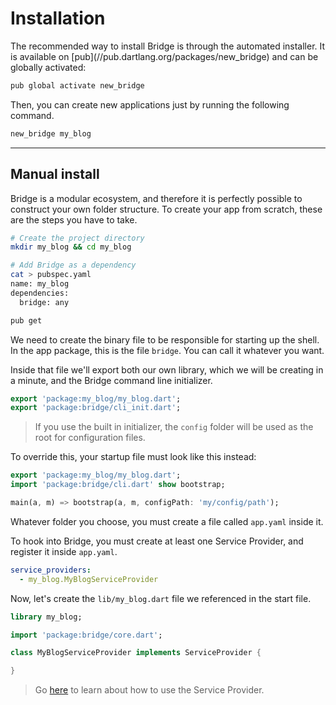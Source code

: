 # Installation
<p class='lead'>
The recommended way to install Bridge is through the automated installer.
It is available on [pub](//pub.dartlang.org/packages/new_bridge) and can be
globally activated:
</p>

```bash
pub global activate new_bridge
```

Then, you can create new applications just by running the following command.

```bash
new_bridge my_blog
```

---

## Manual install
Bridge is a modular ecosystem, and therefore it is perfectly possible to construct your own folder structure. To create your app from scratch, these are the steps you have to take.

```bash
# Create the project directory
mkdir my_blog && cd my_blog

# Add Bridge as a dependency
cat > pubspec.yaml
name: my_blog
dependencies:
  bridge: any

pub get
```

We need to create the binary file to be responsible for starting up the shell. In the app package, this is the file `bridge`. You can call it whatever you want.

Inside that file we'll export both our own library, which we will be creating in a minute, and the Bridge command line initializer.

```dart
export 'package:my_blog/my_blog.dart';
export 'package:bridge/cli_init.dart';
```

> If you use the built in initializer, the `config` folder will be used as the root for configuration files.

To override this, your startup file must look like this instead:

```dart
export 'package:my_blog/my_blog.dart';
import 'package:bridge/cli.dart' show bootstrap;

main(a, m) => bootstrap(a, m, configPath: 'my/config/path');
```

Whatever folder you choose, you must create a file called `app.yaml` inside it.

To hook into Bridge, you must create at least one Service Provider, and register it inside `app.yaml`.

```yaml
service_providers:
  - my_blog.MyBlogServiceProvider
```

Now, let's create the `lib/my_blog.dart` file we referenced in the start file.

```dart
library my_blog;

import 'package:bridge/core.dart';

class MyBlogServiceProvider implements ServiceProvider {

}
```

> Go [here](#core/service-provider) to learn about how to use the Service Provider.